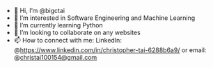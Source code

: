 - 👋 Hi, I’m @bigctai
- 👀 I’m interested in Software Engineering and Machine Learning
- 🌱 I’m currently learning Python
- 💞️ I’m looking to collaborate on any websites
- 📫 How to connect with me: LinkedIn: @https://www.linkedin.com/in/christopher-tai-6288b6a9/ or email: @christai100154@gmail.com

<!---
bigctai/bigctai is a ✨ special ✨ repository because its `README.md` (this file) appears on your GitHub profile.
You can click the Preview link to take a look at your changes.
--->
